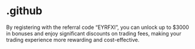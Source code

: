 # .github
By registering with the referral code “EYRFXI”, you can unlock up to $3000 in bonuses and enjoy significant discounts on trading fees, making your trading experience more rewarding and cost-effective.
